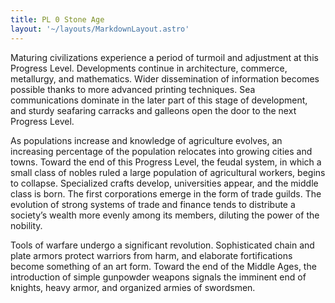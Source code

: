 ```yaml
---
title: PL 0 Stone Age
layout: '~/layouts/MarkdownLayout.astro'
---
```

Maturing civilizations experience a period of turmoil and adjustment at this
Progress Level. Developments continue in architecture, commerce, metallurgy,
and mathematics. Wider dissemination of information becomes possible thanks to
more advanced printing techniques. Sea communications dominate in the later
part of this stage of development, and sturdy seafaring carracks and galleons
open the door to the next Progress Level.

As populations increase and knowledge of agriculture evolves, an increasing
percentage of the population relocates into growing cities and towns. Toward
the end of this Progress Level, the feudal system, in which a small class of
nobles ruled a large population of agricultural workers, begins to collapse.
Specialized crafts develop, universities appear, and the middle class is born.
The first corporations emerge in the form of trade guilds. The evolution of
strong systems of trade and finance tends to distribute a society’s wealth
more evenly among its members, diluting the power of the nobility.

Tools of warfare undergo a significant revolution. Sophisticated chain and
plate armors protect warriors from harm, and elaborate fortifications become
something of an art form. Toward the end of the Middle Ages, the introduction
of simple gunpowder weapons signals the imminent end of knights, heavy armor,
and organized armies of swordsmen.


